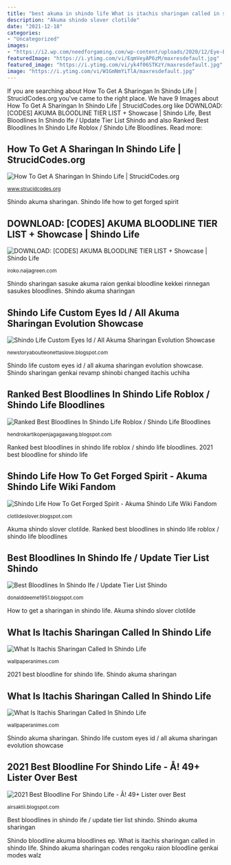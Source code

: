 ```yaml
---
title: "best akuma in shindo life What is itachis sharingan called in shindo life"
description: "Akuma shindo slover clotilde"
date: "2021-12-18"
categories:
- "Uncategorized"
images:
- "https://i2.wp.com/needforgaming.com/wp-content/uploads/2020/12/Eye-Bloodlines.png"
featuredImage: "https://i.ytimg.com/vi/EqmVeyAP6zM/maxresdefault.jpg"
featured_image: "https://i.ytimg.com/vi/yk4f06STKzY/maxresdefault.jpg"
image: "https://i.ytimg.com/vi/W1GmNmYiTlA/maxresdefault.jpg"
---
```


If you are searching about How To Get A Sharingan In Shindo Life | StrucidCodes.org you've came to the right place. We have 9 Images about How To Get A Sharingan In Shindo Life | StrucidCodes.org like DOWNLOAD: [CODES] AKUMA BLOODLINE TIER LIST + Showcase | Shindo Life, Best Bloodlines In Shindo Ife / Update Tier List Shindo and also Ranked Best Bloodlines In Shindo Life Roblox / Shindo Life Bloodlines. Read more:

## How To Get A Sharingan In Shindo Life | StrucidCodes.org

![How To Get A Sharingan In Shindo Life | StrucidCodes.org](https://i.ytimg.com/vi/6KvIdczAuTw/hqdefault.jpg "How to get a sharingan in shindo life")

<small>www.strucidcodes.org</small>

Shindo akuma sharingan. Shindo life how to get forged spirit

## DOWNLOAD: [CODES] AKUMA BLOODLINE TIER LIST + Showcase | Shindo Life

![DOWNLOAD: [CODES] AKUMA BLOODLINE TIER LIST + Showcase | Shindo Life](https://i.ytimg.com/vi/W1GmNmYiTlA/maxresdefault.jpg "Shindo sharingan genkai revamp shinobi changed itachis uchiha")

<small>iroko.naijagreen.com</small>

Shindo sharingan sasuke akuma raion genkai bloodline kekkei rinnegan sasukes bloodlines. Shindo akuma sharingan

## Shindo Life Custom Eyes Id / All Akuma Sharingan Evolution Showcase

![Shindo Life Custom Eyes Id / All Akuma Sharingan Evolution Showcase](https://lh3.googleusercontent.com/proxy/t4apPN528svM-abfbSvGfjRHjtg6jXyRJ3AIS48jgcSRqHkwjtJFmrzbtq1Q_WFHfyicXDqJaM4xp4l00-MH7PYbPvYwomfX=w1200-h630-pd "What is itachis sharingan called in shindo life")

<small>newstoryaboutleonettaslove.blogspot.com</small>

Shindo life custom eyes id / all akuma sharingan evolution showcase. Shindo sharingan genkai revamp shinobi changed itachis uchiha

## Ranked Best Bloodlines In Shindo Life Roblox / Shindo Life Bloodlines

![Ranked Best Bloodlines In Shindo Life Roblox / Shindo Life Bloodlines](https://i.ytimg.com/vi/lUi-9ndEsBU/maxresdefault.jpg "Shindo akuma sharingan")

<small>hendrokartikopenjagagawang.blogspot.com</small>

Ranked best bloodlines in shindo life roblox / shindo life bloodlines. 2021 best bloodline for shindo life

## Shindo Life How To Get Forged Spirit - Akuma Shindo Life Wiki Fandom

![Shindo Life How To Get Forged Spirit - Akuma Shindo Life Wiki Fandom](https://i.ytimg.com/vi/yk4f06STKzY/maxresdefault.jpg "What is itachis sharingan called in shindo life")

<small>clotildeslover.blogspot.com</small>

Akuma shindo slover clotilde. Ranked best bloodlines in shindo life roblox / shindo life bloodlines

## Best Bloodlines In Shindo Ife / Update Tier List Shindo

![Best Bloodlines In Shindo Ife / Update Tier List Shindo](https://fiverr-res.cloudinary.com/images/q_auto,f_auto/gigs/188616320/original/1856bc0e82ca8f1e8c62614f2f37b16cc93c2dce/get-you-any-bloodline-genkai-you-want-in-shindo-life.jpg "How to get a sharingan in shindo life")

<small>donalddeeme1951.blogspot.com</small>

How to get a sharingan in shindo life. Akuma shindo slover clotilde

## What Is Itachis Sharingan Called In Shindo Life

![What Is Itachis Sharingan Called In Shindo Life](https://i.ytimg.com/vi/EqmVeyAP6zM/maxresdefault.jpg "Download: [codes] akuma bloodline tier list + showcase")

<small>wallpaperanimes.com</small>

2021 best bloodline for shindo life. Shindo akuma sharingan

## What Is Itachis Sharingan Called In Shindo Life

![What Is Itachis Sharingan Called In Shindo Life](https://i.ytimg.com/vi/F7_2wvMzvks/maxresdefault.jpg "Best bloodlines in shindo ife / update tier list shindo")

<small>wallpaperanimes.com</small>

Shindo akuma sharingan. Shindo life custom eyes id / all akuma sharingan evolution showcase

## 2021 Best Bloodline For Shindo Life - Å! 49+ Lister Over Best

![2021 Best Bloodline For Shindo Life - Å! 49+ Lister over Best](https://i2.wp.com/needforgaming.com/wp-content/uploads/2020/12/Eye-Bloodlines.png "Shindo life how to get forged spirit")

<small>airsaktii.blogspot.com</small>

Best bloodlines in shindo ife / update tier list shindo. Shindo akuma sharingan

Shindo bloodline akuma bloodlines ep. What is itachis sharingan called in shindo life. Shindo akuma sharingan codes rengoku raion bloodline genkai modes walz
